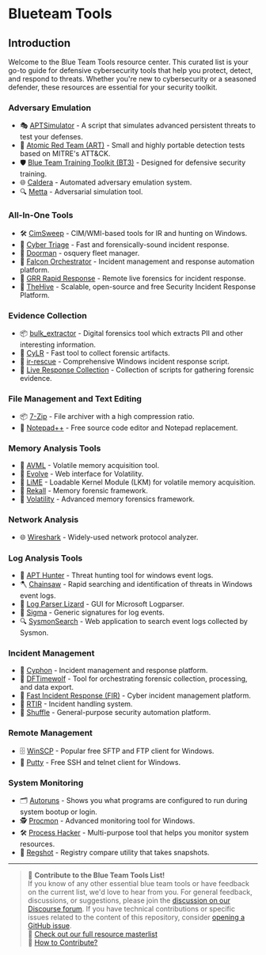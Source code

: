 # Blueteam Tools

## Introduction
Welcome to the Blue Team Tools resource center. This curated list is your go-to guide for defensive cybersecurity tools that help you protect, detect, and respond to threats. Whether you're new to cybersecurity or a seasoned defender, these resources are essential for your security toolkit.

### Adversary Emulation

- 🎭 [APTSimulator](https://github.com/NextronSystems/APTSimulator) - A script that simulates advanced persistent threats to test your defenses.
- 🎯 [Atomic Red Team (ART)](https://github.com/redcanaryco/atomic-red-team) - Small and highly portable detection tests based on MITRE's ATT&CK.
- 🛡️ [Blue Team Training Toolkit (BT3)](https://github.com/blueteamtrainingtoolkit/bt3) - Designed for defensive security training.
- 🌐 [Caldera](https://github.com/mitre/caldera) - Automated adversary emulation system.
- 🔍 [Metta](https://github.com/uber-common/metta) - Adversarial simulation tool.

### All-In-One Tools

- 🛠️ [CimSweep](https://github.com/PowerShellMafia/CimSweep) - CIM/WMI-based tools for IR and hunting on Windows.
- 🚀 [Cyber Triage](https://www.cybertriage.com/) - Fast and forensically-sound incident response.
- 🚪 [Doorman](https://github.com/mwielgoszewski/doorman) - osquery fleet manager.
- 🦅 [Falcon Orchestrator](https://github.com/CrowdStrike/falcon-orchestrator) - Incident management and response automation platform.
- 🌊 [GRR Rapid Response](https://github.com/google/grr) - Remote live forensics for incident response.
- 🐝 [TheHive](https://github.com/TheHive-Project/TheHive) - Scalable, open-source and free Security Incident Response Platform.

### Evidence Collection

- 📦 [bulk_extractor](https://github.com/simsong/bulk_extractor) - Digital forensics tool which extracts PII and other interesting information.
- 🌟 [CyLR](https://github.com/orlikoski/CyLR) - Fast tool to collect forensic artifacts.
- 🚒 [ir-rescue](https://github.com/diogo-fernan/ir-rescue) - Comprehensive Windows incident response script.
- 📖 [Live Response Collection](https://github.com/kevthehermit/LiveResponseCollection) - Collection of scripts for gathering forensic evidence.

### File Management and Text Editing

- 📦 [7-Zip](https://www.7-zip.org/) - File archiver with a high compression ratio.
- 📖 [Notepad++](https://notepad-plus-plus.org/) - Free source code editor and Notepad replacement.


### Memory Analysis Tools

- 🧠 [AVML](https://github.com/microsoft/avml) - Volatile memory acquisition tool.
- 🌱 [Evolve](https://github.com/JamesHabben/evolve) - Web interface for Volatility.
- 🍋 [LiME](https://github.com/504ensicsLabs/LiME) - Loadable Kernel Module (LKM) for volatile memory acquisition.
- 🌌 [Rekall](https://github.com/google/rekall) - Memory forensic framework.
- 🌌 [Volatility](https://github.com/volatilityfoundation/volatility) - Advanced memory forensics framework.

### Network Analysis

- 🌐 [Wireshark](https://www.wireshark.org/) - Widely-used network protocol analyzer.
  
### Log Analysis Tools

- 📜 [APT Hunter](https://github.com/StrangerealIntel/APT-Hunter) - Threat hunting tool for windows event logs.
- 🪓 [Chainsaw](https://github.com/countercept/chainsaw) - Rapid searching and identification of threats in Windows event logs.
- 🦎 [Log Parser Lizard](https://lizardlabs.net/log_parser_lizard.aspx) - GUI for Microsoft Logparser.
- 📝 [Sigma](https://github.com/Neo23x0/sigma) - Generic signatures for log events.
- 🔍 [SysmonSearch](https://github.com/JPCERTCC/SysmonSearch) - Web application to search event logs collected by Sysmon.

### Incident Management

- 🚨 [Cyphon](https://github.com/dunbarcyber/cyphon) - Incident management and response platform.
- 🐺 [DFTimewolf](https://github.com/log2timeline/dftimewolf) - Tool for orchestrating forensic collection, processing, and data export.
- 🚀 [Fast Incident Response (FIR)](https://github.com/certsocietegenerale/FIR) - Cyber incident management platform.
- 🎫 [RTIR](https://bestpractical.com/rtir/) - Incident handling system.
- 🔄 [Shuffle](https://github.com/frikky/Shuffle) - General-purpose security automation platform.

### Remote Management

- 🗄️ [WinSCP](https://winscp.net/eng/index.php) - Popular free SFTP and FTP client for Windows.
- 📡 [Putty](https://www.putty.org/) - Free SSH and telnet client for Windows.

  
### System Monitoring

- 🗂️ [Autoruns](https://docs.microsoft.com/en-us/sysinternals/downloads/autoruns) - Shows you what programs are configured to run during system bootup or login.
- 🕵️ [Procmon](https://docs.microsoft.com/en-us/sysinternals/downloads/procmon) - Advanced monitoring tool for Windows.
- 🛠️ [Process Hacker](https://processhacker.sourceforge.io/) - Multi-purpose tool that helps you monitor system resources.
- 📝 [Regshot](https://sourceforge.net/projects/regshot/) - Registry compare utility that takes snapshots.

---

> 💬 **Contribute to the Blue Team Tools List!**  
> If you know of any other essential blue team tools or have feedback on the current list, we'd love to hear from you. For general feedback, discussions, or suggestions, please join the [discussion on our Discourse forum](https://community.crushingsecurity.com/t/blue-team-tools-master/118). If you have technical contributions or specific issues related to the content of this repository, consider [opening a GitHub issue](https://github.com/crushing-security/Crushing-Security-Community/issues).  
> 🔗 [Check out our full resource masterlist](https://community.crushingsecurity.com/t/comunity-resource-masterlist/90)  
> 📖 [How to Contribute?](https://community.crushingsecurity.com/t/about-the-resources-category/84)

